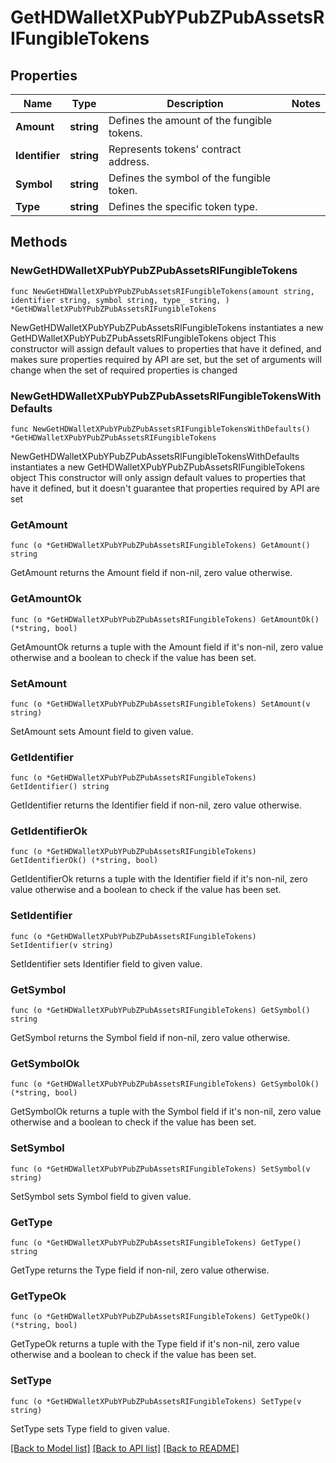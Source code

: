 # GetHDWalletXPubYPubZPubAssetsRIFungibleTokens

## Properties

Name | Type | Description | Notes
------------ | ------------- | ------------- | -------------
**Amount** | **string** | Defines the amount of the fungible tokens. | 
**Identifier** | **string** | Represents tokens&#39; contract address. | 
**Symbol** | **string** | Defines the symbol of the fungible token. | 
**Type** | **string** | Defines the specific token type. | 

## Methods

### NewGetHDWalletXPubYPubZPubAssetsRIFungibleTokens

`func NewGetHDWalletXPubYPubZPubAssetsRIFungibleTokens(amount string, identifier string, symbol string, type_ string, ) *GetHDWalletXPubYPubZPubAssetsRIFungibleTokens`

NewGetHDWalletXPubYPubZPubAssetsRIFungibleTokens instantiates a new GetHDWalletXPubYPubZPubAssetsRIFungibleTokens object
This constructor will assign default values to properties that have it defined,
and makes sure properties required by API are set, but the set of arguments
will change when the set of required properties is changed

### NewGetHDWalletXPubYPubZPubAssetsRIFungibleTokensWithDefaults

`func NewGetHDWalletXPubYPubZPubAssetsRIFungibleTokensWithDefaults() *GetHDWalletXPubYPubZPubAssetsRIFungibleTokens`

NewGetHDWalletXPubYPubZPubAssetsRIFungibleTokensWithDefaults instantiates a new GetHDWalletXPubYPubZPubAssetsRIFungibleTokens object
This constructor will only assign default values to properties that have it defined,
but it doesn't guarantee that properties required by API are set

### GetAmount

`func (o *GetHDWalletXPubYPubZPubAssetsRIFungibleTokens) GetAmount() string`

GetAmount returns the Amount field if non-nil, zero value otherwise.

### GetAmountOk

`func (o *GetHDWalletXPubYPubZPubAssetsRIFungibleTokens) GetAmountOk() (*string, bool)`

GetAmountOk returns a tuple with the Amount field if it's non-nil, zero value otherwise
and a boolean to check if the value has been set.

### SetAmount

`func (o *GetHDWalletXPubYPubZPubAssetsRIFungibleTokens) SetAmount(v string)`

SetAmount sets Amount field to given value.


### GetIdentifier

`func (o *GetHDWalletXPubYPubZPubAssetsRIFungibleTokens) GetIdentifier() string`

GetIdentifier returns the Identifier field if non-nil, zero value otherwise.

### GetIdentifierOk

`func (o *GetHDWalletXPubYPubZPubAssetsRIFungibleTokens) GetIdentifierOk() (*string, bool)`

GetIdentifierOk returns a tuple with the Identifier field if it's non-nil, zero value otherwise
and a boolean to check if the value has been set.

### SetIdentifier

`func (o *GetHDWalletXPubYPubZPubAssetsRIFungibleTokens) SetIdentifier(v string)`

SetIdentifier sets Identifier field to given value.


### GetSymbol

`func (o *GetHDWalletXPubYPubZPubAssetsRIFungibleTokens) GetSymbol() string`

GetSymbol returns the Symbol field if non-nil, zero value otherwise.

### GetSymbolOk

`func (o *GetHDWalletXPubYPubZPubAssetsRIFungibleTokens) GetSymbolOk() (*string, bool)`

GetSymbolOk returns a tuple with the Symbol field if it's non-nil, zero value otherwise
and a boolean to check if the value has been set.

### SetSymbol

`func (o *GetHDWalletXPubYPubZPubAssetsRIFungibleTokens) SetSymbol(v string)`

SetSymbol sets Symbol field to given value.


### GetType

`func (o *GetHDWalletXPubYPubZPubAssetsRIFungibleTokens) GetType() string`

GetType returns the Type field if non-nil, zero value otherwise.

### GetTypeOk

`func (o *GetHDWalletXPubYPubZPubAssetsRIFungibleTokens) GetTypeOk() (*string, bool)`

GetTypeOk returns a tuple with the Type field if it's non-nil, zero value otherwise
and a boolean to check if the value has been set.

### SetType

`func (o *GetHDWalletXPubYPubZPubAssetsRIFungibleTokens) SetType(v string)`

SetType sets Type field to given value.



[[Back to Model list]](../README.md#documentation-for-models) [[Back to API list]](../README.md#documentation-for-api-endpoints) [[Back to README]](../README.md)


